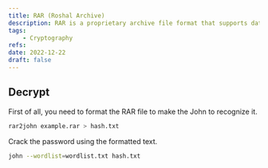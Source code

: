 ```yaml
---
title: RAR (Roshal Archive)
description: RAR is a proprietary archive file format that supports data compression, error correction and file spanning.
tags:
    - Cryptography
refs:
date: 2022-12-22
draft: false
---
```


## Decrypt

First of all, you need to format the RAR file to make the John to recognize it.

```sh
rar2john example.rar > hash.txt
```

Crack the password using the formatted text.

```sh
john --wordlist=wordlist.txt hash.txt
```